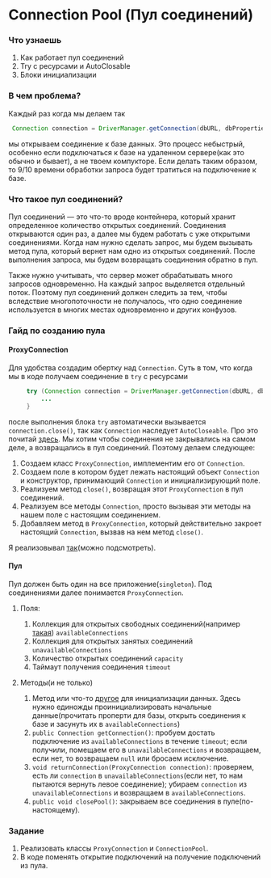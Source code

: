 # Connection Pool (Пул соединений)

### Что узнаешь
1. Как работает пул соединений
2. Try с ресурсами и AutoClosable
3. Блоки инициализации

### В чем проблема?
Каждый раз когда мы делаем так

   ```java
    Connection connection = DriverManager.getConnection(dbURL, dbProperties);
   ```

мы открываем соединение к базе данных. Это процесс небыстрый, особенно если подключаться к базе на удаленном 
сервере(как это обычно и бывает), а не твоем компукторе. Если делать таким образом, то 9/10 времени обработки запроса 
будет тратиться на подключение к базе.

### Что такое пул соединений?
Пул соединений — это что-то вроде контейнера, который хранит определенное количество открытых соединений. Соединения 
открываются один раз, а далее мы будем работать с уже открытыми соединениями.
Когда нам нужно сделать запрос, мы будем вызывать метод пула, который вернет нам одно из открытых соединений.
После выполнения запроса, мы будем возвращать соединения обратно в пул. 

Также нужно учитывать, что сервер может обрабатывать много запросов одновременно. На каждый запрос выделяется
отдельный поток. Поэтому пул соединений должен следить за тем, чтобы вследствие многопоточности не получалось, что
одно соединение используется в многих местах одновременно и других конфузов.

### Гайд по созданию пула
#### ProxyConnection
Для удобства создадим обертку над `Connection`. Суть в том, что когда мы в коде получаем соединение в `try` с ресурсами
   ```java
        try (Connection connection = DriverManager.getConnection(dbURL, dbProperties);
            ...
        }
   ```
после выполнения блока `try` автоматически вызывается `connection.close()`, так как `Connection` наследует `AutoCloseable`. 
Про это почитай [здесь](https://javanerd.ru/%D0%BE%D1%81%D0%BD%D0%BE%D0%B2%D1%8B-java/try-%D1%81-%D1%80%D0%B5%D1%81%D1%83%D1%80%D1%81%D0%B0%D0%BC%D0%B8/).
Мы хотим чтобы соединения не закрывались на самом деле, а возвращались в пул соединений. Поэтому делаем следующее:
1. Создаем класс `ProxyConnection`, имплементим его от `Connection`.
2. Создаем поле в котором будет лежать настоящий объект `Connection` и конструктор, принимающий `Connection` и инициализирующий поле.
3. Реализуем метод `close()`, возвращая этот `ProxyConnection` в пул соединений.
4. Реализуем все методы `Connection`, просто вызывая эти методы на нашем поле с настоящим соединением.
5. Добавляем метод в `ProxyConnection`, который действительно закроет настоящий `Connection`, вызвав на нем метод `close()`.

Я реализовывал [так](ProxyConnection.java)(можно подсмотреть).

#### Пул
Пул должен быть один на все приложение(`singleton`). Под соединениями далее понимается `ProxyConnection`.
1. Поля:
   1. Коллекция для открытых свободных соединений(например [такая](http://java-online.ru/concurrent-queue-block.xhtml)) `availableConnections`
   2. Коллекция для открытых занятых соединений `unavailableConnections`
   3. Количество открытых соединений `capacity`
   4. Таймаут получения соединения `timeout`
   
2. Методы(и не только)
   1. Метод или что-то [другое](https://vertex-academy.com/tutorials/ru/bloki-inicializacii-v-java-chast-1/) для инициализации
      данных. Здесь нужно единожды проинициализировать начальные данные(прочитать проперти для базы, открыть соединения 
      к базе и засунуть их в `availableConnections`)
   2. `public Connection getConnection()`: пробуем достать подключение из `availableConnections` в течение `timeout`;
   если получили, помещаем его в `unavailableConnections` и возвращаем, если нет, то возвращаем `null` или бросаем исключение.
   3. `void returnConnection(ProxyConnection connection)`: проверяем, есть ли `connection` в `unavailableConnections`(если нет,
      то нам пытаются вернуть левое соединение); убираем `connection` из `unavailableConnections` и возвращаем в `availableConnections`.
   4. `public void closePool()`: закрываем все соединения в пуле(по-настоящему).
   
### Задание
1. Реализовать классы `ProxyConnection` и `ConnectionPool`.
2. В коде поменять открытие подключений на получение подключений из пула.
